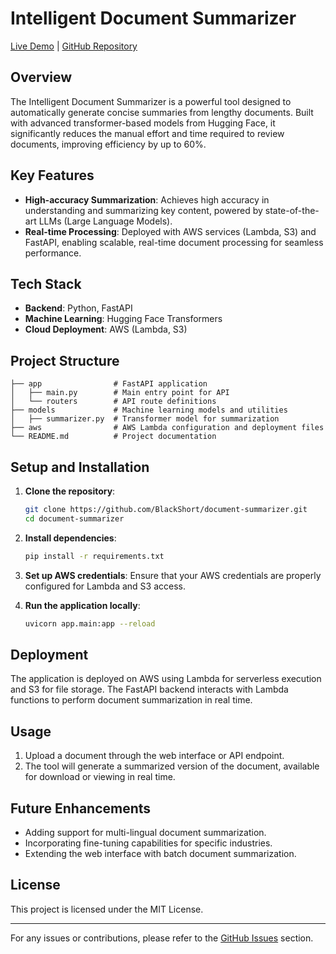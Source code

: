 # Intelligent Document Summarizer

[Live Demo](https://app-yt-manager.vercel.app/) | [GitHub Repository](https://github.com/BlackShort/yt-manager)

## Overview

The Intelligent Document Summarizer is a powerful tool designed to automatically generate concise summaries from lengthy documents. Built with advanced transformer-based models from Hugging Face, it significantly reduces the manual effort and time required to review documents, improving efficiency by up to 60%.

## Key Features

- **High-accuracy Summarization**: Achieves high accuracy in understanding and summarizing key content, powered by state-of-the-art LLMs (Large Language Models).
- **Real-time Processing**: Deployed with AWS services (Lambda, S3) and FastAPI, enabling scalable, real-time document processing for seamless performance.

## Tech Stack

- **Backend**: Python, FastAPI
- **Machine Learning**: Hugging Face Transformers
- **Cloud Deployment**: AWS (Lambda, S3)

## Project Structure

```plaintext
├── app                # FastAPI application
│   ├── main.py        # Main entry point for API
│   └── routers        # API route definitions
├── models             # Machine learning models and utilities
│   ├── summarizer.py  # Transformer model for summarization
├── aws                # AWS Lambda configuration and deployment files
└── README.md          # Project documentation
```

## Setup and Installation

1. **Clone the repository**:
   ```bash
   git clone https://github.com/BlackShort/document-summarizer.git
   cd document-summarizer
   ```

2. **Install dependencies**:
   ```bash
   pip install -r requirements.txt
   ```

3. **Set up AWS credentials**:
   Ensure that your AWS credentials are properly configured for Lambda and S3 access.

4. **Run the application locally**:
   ```bash
   uvicorn app.main:app --reload
   ```

## Deployment

The application is deployed on AWS using Lambda for serverless execution and S3 for file storage. The FastAPI backend interacts with Lambda functions to perform document summarization in real time.

## Usage

1. Upload a document through the web interface or API endpoint.
2. The tool will generate a summarized version of the document, available for download or viewing in real time.

## Future Enhancements

- Adding support for multi-lingual document summarization.
- Incorporating fine-tuning capabilities for specific industries.
- Extending the web interface with batch document summarization.

## License

This project is licensed under the MIT License.

---

For any issues or contributions, please refer to the [GitHub Issues](https://github.com/BlackShort/yt-manager/issues) section.
